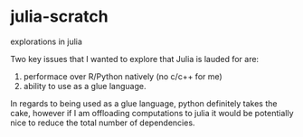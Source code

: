 # julia-scratch

explorations in julia

Two key issues that I wanted to explore that Julia is lauded for are:

1) performace over R/Python natively (no c/c++ for me)
2) ability to use as a glue language. 

In regards to being used as a glue language, python definitely takes the cake, 
however if I am offloading computations to julia it would be potentially nice to reduce
the total number of dependencies.
